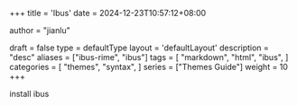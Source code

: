 +++
title = 'Ibus'
date = 2024-12-23T10:57:12+08:00

author = "jianlu"

draft = false
type =  defaultType
layout = 'defaultLayout'
description = "desc"
aliases = ["ibus-rime", "ibus"]
tags = [
"markdown",
"html",
"ibus",
]
categories = [
"themes",
"syntax",
]
series = ["Themes Guide"]
weight = 10
+++



install ibus 
